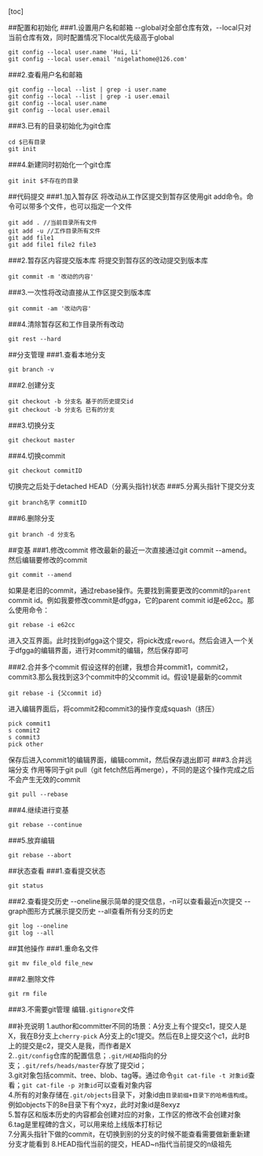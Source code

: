 [toc]

##配置和初始化
###1.设置用户名和邮箱
--global对全部仓库有效，--local只对当前仓库有效，同时配置情况下local优先级高于global

```
git config --local user.name 'Hui, Li'
git config --local user.email 'nigelathome@126.com'
```
###2.查看用户名和邮箱

```
git config --local --list | grep -i user.name
git config --local --list | grep -i user.email
git config --local user.name
git config --local user.email
```
###3.已有的目录初始化为git仓库
```
cd $已有目录
git init
```
###4.新建同时初始化一个git仓库
```
git init $不存在的目录
```
##代码提交
###1.加入暂存区
将改动从工作区提交到暂存区使用git add命令。命令可以带多个文件，也可以指定一个文件

```
git add . //当前目录所有文件
git add -u //工作目录所有文件
git add file1
git add file1 file2 file3
```
###2.暂存区内容提交版本库
将提交到暂存区的改动提交到版本库

```
git commit -m '改动的内容'
```
###3.一次性将改动直接从工作区提交到版本库
```
git commit -am '改动内容'
```
###4.清除暂存区和工作目录所有改动
```
git rest --hard
```
##分支管理
###1.查看本地分支
```
git branch -v
```
###2.创建分支
```
git checkout -b 分支名 基于的历史提交id
git checkout -b 分支名 已有的分支
```
###3.切换分支
```
git checkout master
```
###4.切换commit
```
git checkout commitID
```
切换完之后处于detached HEAD（分离头指针)状态
###5.分离头指针下提交分支
```
git branch名字 commitID
```
###6.删除分支
```
git branch -d 分支名
```
##变基
###1.修改commit
修改最新的最近一次直接通过git commit --amend。然后编辑要修改的commit

```
git commit --amend
```

如果是老旧的commit，通过rebase操作。先要找到需要更改的commit的`parent` commit id。例如我要修改commit是dfgga，它的parent commit id是e62cc。那么使用命令：

```
git rebase -i e62cc
```
进入交互界面。此时找到dfgga这个提交，将pick改成`reword`。然后会进入一个关于dfgga的编辑界面，进行对commit的编辑，然后保存即可

###2.合并多个commit
假设这样的创建，我想合并commit1，commit2，commit3.那么我找到这3个commit中的父commit id。假设1是最新的commit

```
git rebase -i {父commit id}
```
进入编辑界面后，将commit2和commit3的操作变成squash（挤压）

```
pick commit1
s commit2
s commit3
pick other
```
保存后进入commit1的编辑界面，编辑commit，然后保存退出即可
###3.合并远端分支
作用等同于git pull（git fetch然后再merge），不同的是这个操作完成之后不会产生无效的commit

```
git pull --rebase
```
###4.继续进行变基

```
git rebase --continue
```
###5.放弃编辑

```
git rebase --abort
```
##状态查看
###1.查看提交状态
```
git status 
```
###2.查看提交历史
--oneline展示简单的提交信息，-n可以查看最近n次提交
--graph图形方式展示提交历史
--all查看所有分支的历史

```
git log --oneline
git log --all 
```
##其他操作
###1.重命名文件
```
git mv file_old file_new
```
###2.删除文件
```
git rm file
```
###3.不需要git管理
编辑`.gitignore`文件

##补充说明
1.author和committer不同的场景：A分支上有个提交c1，提交人是X，我在B分支上`cherry-pick` A分支上的c1提交。然后在B上提交这个c1，此时B上的提交是c2，提交人是我，而作者是X    
2.`.git/config`仓库的配置信息；`.git/HEAD`指向的分支；`.git/refs/heads/master`存放了提交id；  
3.git对象包括commit、tree、blob、tag等。通过命令`git cat-file -t 对象id`查看；`git cat-file -p 对象id`可以查看对象内容   
4.所有的对象存储在`.git/objects`目录下，对象id由`目录前缀+目录下的哈希值构成`。例如objects下的8e目录下有个xyz，此时对象id是8exyz  
5.暂存区和版本历史的内容都会创建对应的对象，工作区的修改不会创建对象  
6.tag是里程碑的含义，可以用来给上线版本打标记  
7.分离头指针下做的commit，在切换到别的分支的时候不能查看需要做新重新建分支才能看到
8.HEAD指代当前的提交，HEAD~n指代当前提交的n级祖先